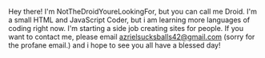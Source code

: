 Hey there! I'm NotTheDroidYoureLookingFor, but you can call me Droid. I'm a small HTML and JavaScript Coder, but i am learning more languages of coding right now. I'm starting a side job creating sites for people. If you want to contact me, please email azrielsucksballs42@gmail.com (sorry for the profane email.) and i hope to see you all have a blessed day!

